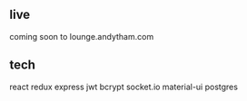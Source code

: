 ## live

coming soon to lounge.andytham.com

## tech
react
redux
express
jwt
bcrypt
socket.io
material-ui
postgres

